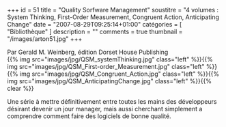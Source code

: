 +++
id = 51
title = "Quality Sorfware Management"
soustitre = "4 volumes : System Thinking, First-Order Measurement,  Congruent Action, Anticipating Change"
date = "2007-08-29T09:25:14+01:00"
catégories = [ "Bibliothèque" ]
description = ""
comments = true
thumbnail = "/images/arton51.jpg"
+++

<div class="chapo">Par Gerald M. Weinberg, édition Dorset House Publishing</div>
{{% img src="images/jpg/QSM_systemThinking.jpg" class="left" %}}{{% img src="images/jpg/QSM_First-order_Measurement.jpg" class="left" %}}{{% img src="images/jpg/QSM_Congruent_Action.jpg" class="left" %}}{{% img src="images/jpg/QSM_AnticipatingChange.jpg" class="left" %}}{{% clear %}}

Une série à mettre définitivement entre toutes les mains des développeurs désirant devenir un jour manager, mais aussi cherchant simplement a comprendre comment faire des logiciels de bonne qualité.